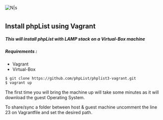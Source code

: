 ![N|s](https://www.phplist.org/wp-content/uploads/2014/04/logo-nodomain-black.svg)

#
## Install phpList using Vagrant


##### This will install phpList with LAMP stack on a Virtual-Box machine

##### Requirements :
* Vagrant
* Virtual-Box

``` sh
$ git clone https://github.com/phpList/phplist3-vagrant.git
$ vagrant up
```
The first time you will bring the machine up will take some minutes as it will download the guest Operating System.

To share/sync a folder between host & guest machine uncomment the line 23 on Vagrantfile and set the desired path.

